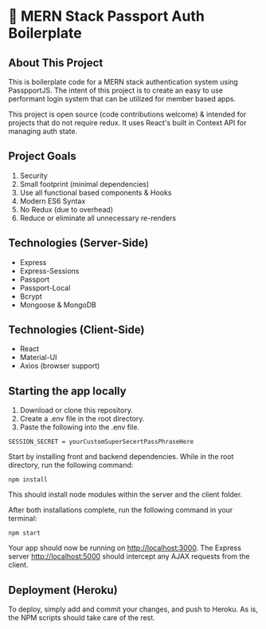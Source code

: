# :closed_lock_with_key: MERN Stack Passport Auth Boilerplate

## About This Project

This is boilerplate code for a MERN stack authentication system using PasspportJS. The intent of this project is to create an easy to use performant login system that can be utilized for member based apps. 

This project is open source (code contributions welcome) & intended for projects that do not require redux. It uses React's built in Context API for managing auth state.

## Project Goals
1) Security
2) Small footprint (minimal dependencies)
2) Use all functional based components & Hooks
3) Modern ES6 Syntax
4) No Redux (due to overhead)
5) Reduce or eliminate all unnecessary re-renders

## Technologies (Server-Side)
- Express
- Express-Sessions
- Passport
- Passport-Local
- Bcrypt
- Mongoose & MongoDB

## Technologies (Client-Side)
- React
- Material-UI
- Axios (browser support)

## Starting the app locally
1) Download or clone this repository.
2) Create a .env file in the root directory.
3) Paste the following into the .env file.

```
SESSION_SECRET = yourCustomSuperSecertPassPhraseHere
```

Start by installing front and backend dependencies. While in the root directory, run the following command:

```
npm install
```

This should install node modules within the server and the client folder.

After both installations complete, run the following command in your terminal:

```
npm start
```

Your app should now be running on <http://localhost:3000>. The Express server <http://localhost:5000> should intercept any AJAX requests from the client.


## Deployment (Heroku)

To deploy, simply add and commit your changes, and push to Heroku. As is, the NPM scripts should take care of the rest.
